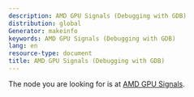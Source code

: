 ```yaml
---
description: AMD GPU Signals (Debugging with GDB)
distribution: global
Generator: makeinfo
keywords: AMD GPU Signals (Debugging with GDB)
lang: en
resource-type: document
title: AMD GPU Signals (Debugging with GDB)
---
```

The node you are looking for is at [AMD GPU Signals](AMD-GPU.html#AMD-GPU-Signals).
